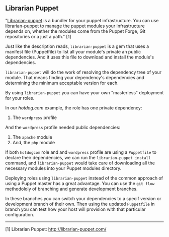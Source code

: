 ## Librarian Puppet

"[Librarian-puppet](http://librarian-puppet.com/) is a bundler for your puppet infrastructure. You can use librarian-puppet to manage the puppet modules your infrastructure depends on, whether the modules come from the Puppet Forge, Git repositories or a just a path." [1]

Just like the description reads, `librarian-puppet` is a gem that uses a manifest file (Puppetfile) to list all your module's private an public dependencies. And it uses this file to download and install the module's dependencies.

`librarian-puppet` will do the work of resolving the dependency tree of your module. That means finding your dependency's dependencies and determining the minimum acceptable version for each.

By using `librarian-puppet` you can have your own "masterless" deployment for your roles.

In our *hotdog.com* example, the role has one private dependency:
1. The `wordpress` profile

And the `wordpress` profile needed public dependencies:
1. The `apache` module
2. And, the `php` module

If both `hotdogcom` role and and `wordpress` profile are using a `Puppetfile` to declare their dependencies, we can run the `librarian-puppet install` command, and `librarian-puppet` would take care of downloading all the necessary modules into your Puppet modules directory.

Deploying roles using `librarian-puppet` instead of the common approach of using a Puppet master has a great advantage. You can use the `git flow` methodololy of branching and generate development branches. 

In these branches you can switch your dependencies to a specif version or development branch of their own. Then using the updated `Puppetfile` in branch you can test how your host will provision with that particular configuration.

---

[1] Librarian Puppet: http://librarian-puppet.com/